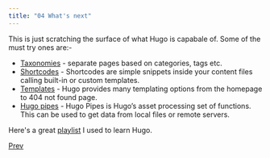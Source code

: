```yaml
---
title: "04 What's next"
---
```


This is just scratching the surface of what Hugo is capabale of. Some of the must try ones are:-
- [Taxonomies](https://www.youtube.com/watch?v=pCPCQgqC8RA&list=PLLAZ4kZ9dFpOnyRlyS-liKL5ReHDcj4G3&index=10) - separate pages based on categories, tags etc.
- [Shortcodes](https://gohugo.io/content-management/shortcodes/) - Shortcodes are simple snippets inside your content files calling built-in or custom templates.
- [Templates](https://www.youtube.com/watch?v=gnJbPO-GFIw&list=PLLAZ4kZ9dFpOnyRlyS-liKL5ReHDcj4G3&index=11) - Hugo provides many templating options from the homepage to 404 not found page.
- [Hugo pipes](https://gohugo.io/hugo-pipes/) - Hugo Pipes is Hugo’s asset processing set of functions. This can be used to get data from local files or remote servers.

Here's a great [playlist](https://www.youtube.com/playlist?list=PLLAZ4kZ9dFpOnyRlyS-liKL5ReHDcj4G3) I used to learn Hugo.

[Prev](/posts/03_new_project)
